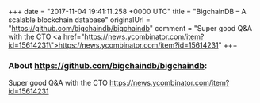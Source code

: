 +++
date = "2017-11-04 19:41:11.258 +0000 UTC"
title = "BigchainDB – A scalable blockchain database"
originalUrl = "https://github.com/bigchaindb/bigchaindb"
comment = "Super good Q&A with the CTO <a href=\"https://news.ycombinator.com/item?id=15614231\">https://news.ycombinator.com/item?id=15614231</a>"
+++

### About https://github.com/bigchaindb/bigchaindb:

Super good Q&A with the CTO <a href="https://news.ycombinator.com/item?id=15614231">https://news.ycombinator.com/item?id=15614231</a>
